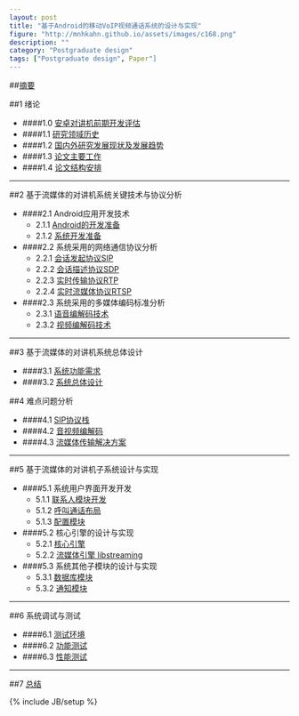 ```yaml
---
layout: post
title: "基于Android的移动VoIP视频通话系统的设计与实现"
figure: "http://mnhkahn.github.io/assets/images/c168.png"
description: ""
category: "Postgraduate design"
tags: ["Postgraduate design", Paper"]
---
```


##[摘要](http://mnhkahn.github.io/postgraduate%20design/2014/05/09/pager_abstract/)

##1 绪论
+ ####1.0 [安卓对讲机前期开发评估](http://mnhkahn.github.io/postgraduate%20design/2014/02/04/postgraduate_design_evaluate/)
+ ####1.1 [研究领域历史](http://mnhkahn.github.io/postgraduate%20design/2014/04/17/pager_history/)
+ ####1.2 [国内外研究发展现状及发展趋势](http://mnhkahn.github.io/postgraduate%20design/2014/04/17/pager_current/)
+ ####1.3 [论文主要工作](http://mnhkahn.github.io/postgraduate%20design/2014/04/20/pager_main_job/)
+ ####1.4 [论文结构安排](http://mnhkahn.github.io/postgraduate%20design/2014/04/20/pager_framework/)

---
##2 基于流媒体的对讲机系统关键技术与协议分析
+ ####2.1 Android应用开发技术
	+ 2.1.1 [Android的开发准备](http://mnhkahn.github.io/postgraduate%20design/2014/04/17/pager_android_framework/)
	+ 2.1.2 [系统开发准备](http://mnhkahn.github.io/postgraduate%20design/2014/04/17/pager_prepare/)
+ ####2.2 系统采用的网络通信协议分析
    + 2.2.1 [会话发起协议SIP](http://mnhkahn.github.io/postgraduate%20design/2014/03/05/sip/)
    + 2.2.2 [会话描述协议SDP](http://mnhkahn.github.io/postgraduate%20design/2014/04/17/pager_sdp/)
    + 2.2.3 [实时传输协议RTP](http://mnhkahn.github.io/postgraduate%20design/2014/04/17/pager_rtp/)
    + 2.2.4 [实时流媒体协议RTSP](http://mnhkahn.github.io/postgraduate%20design/2014/04/17/pager_rtsp/)
+ ####2.3 系统采用的多媒体编码标准分析
    + 2.3.1 [语音编解码技术](http://mnhkahn.github.io/postgraduate%20design/2014/04/17/pager_audio/)
    + 2.3.2 [视频编解码技术](http://mnhkahn.github.io/postgraduate%20design/2014/04/17/pager_video/)

---

##3 基于流媒体的对讲机系统总体设计
+ ####3.1 [系统功能需求](http://mnhkahn.github.io/postgraduate%20design/2014/04/20/pager_requirement/)
+ ####3.2 [系统总体设计](http://mnhkahn.github.io/postgraduate%20design/2014/04/20/pager_design/)


##4 难点问题分析
+ ####4.1 [SIP协议栈](http://mnhkahn.github.io/postgraduate%20design/2014/04/18/pager_sip/)
+ ####4.2 [音视频编解码](http://mnhkahn.github.io/postgraduate%20design/2014/04/18/pager_codec/)
+ ####4.3 [流媒体传输解决方案](http://mnhkahn.github.io/postgraduate%20design/2014/04/18/pager_streaming/)

---

##5 基于流媒体的对讲机子系统设计与实现
+ ####5.1 系统用户界面开发开发
    + 5.1.1 [联系人模块开发](http://mnhkahn.github.io/postgraduate%20design/2014/04/18/pager_listfragment/)
    + 5.1.2 [呼叫通话布局](http://mnhkahn.github.io/postgraduate%20design/2014/04/18/pager_activity_layout/)
    + 5.1.3 [配置模块](http://mnhkahn.github.io/postgraduate%20design/2014/04/23/pager_settings/)
+ ####5.2 核心引擎的设计与实现
    + 5.2.1 [核心引擎](http://mnhkahn.github.io/postgraduate%20design/2014/04/21/pager_core/)
    + 5.2.2 [流媒体引擎 libstreaming](http://mnhkahn.github.io/postgraduate%20design/2014/04/21/pager_libstreaming/)
+ ####5.3 系统其他子模块的设计与实现
    + 5.3.1 [数据库模块](http://mnhkahn.github.io/postgraduate%20design/2014/04/18/pager_sqlite/)
    + 5.3.2 [通知模块](http://mnhkahn.github.io/postgraduate%20design/2014/04/18/pager_notification/)
    
---
##6 系统调试与测试
+ ####6.1 [测试环境](http://mnhkahn.github.io/postgraduate%20design/2014/05/06/pager_test_environment/)
+ ####6.2 [功能测试](http://mnhkahn.github.io/postgraduate%20design/2014/05/06/pager_test_function/)
+ ####6.3 [性能测试](http://mnhkahn.github.io/postgraduate%20design/2014/05/06/pager_test_performence/)
---
##7 [总结](http://mnhkahn.github.io/postgraduate%20design/2014/04/16/pager_preface/)

{% include JB/setup %}